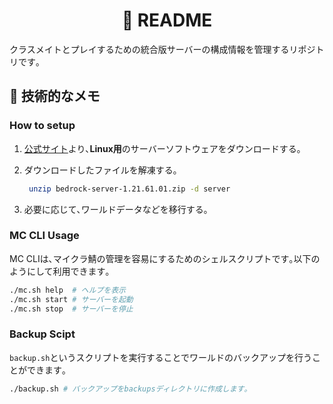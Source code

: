 <h1 align="center">📖 README</h1>

クラスメイトとプレイするための統合版サーバーの構成情報を管理するリポジトリです｡

## 🔧 技術的なメモ

### How to setup

1. [公式サイト](https://www.minecraft.net/ja-jp/download/server/bedrock)より､**Linux用**のサーバーソフトウェアをダウンロードする｡

2. ダウンロードしたファイルを解凍する｡

   ```bash
    unzip bedrock-server-1.21.61.01.zip -d server
   ```

3. 必要に応じて､ワールドデータなどを移行する｡

### MC CLI Usage

MC CLIは､マイクラ鯖の管理を容易にするためのシェルスクリプトです｡以下のようにして利用できます｡

```bash
./mc.sh help  # ヘルプを表示
./mc.sh start # サーバーを起動
./mc.sh stop  # サーバーを停止
```

### Backup Scipt

`backup.sh`というスクリプトを実行することでワールドのバックアップを行うことができます｡

```bash
./backup.sh # バックアップをbackupsディレクトリに作成します｡
```
